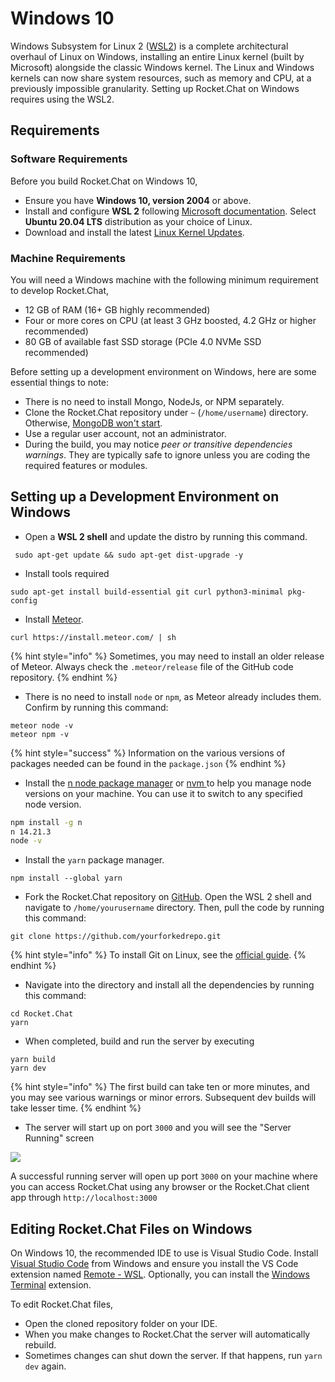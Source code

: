 # Windows 10

Windows Subsystem for Linux 2 ([WSL2](https://docs.microsoft.com/en-us/windows/wsl/wsl2-index)) is a complete architectural overhaul of Linux on Windows, installing an entire Linux kernel (built by Microsoft) alongside the classic Windows kernel. The Linux and Windows kernels can now share system resources, such as memory and CPU, at a previously impossible granularity. Setting up Rocket.Chat on Windows requires using the WSL2.

## Requirements

### Software Requirements

Before you build Rocket.Chat on Windows 10,

* Ensure you have **Windows 10, version 2004** or above.
* Install and configure **WSL 2** following [Microsoft documentation](https://docs.microsoft.com/en-us/windows/wsl/install-win10).  Select **Ubuntu 20.04 LTS** distribution as your choice of Linux.
* Download and install the latest [Linux Kernel Updates](https://docs.microsoft.com/en-us/windows/wsl/wsl2-kernel).

### Machine Requirements

You will need a Windows machine with the following minimum requirement to develop Rocket.Chat,

* 12 GB of RAM (16+ GB highly recommended)
* Four or more cores on CPU (at least 3 GHz boosted, 4.2 GHz or higher recommended)
* 80 GB of available fast SSD storage (PCIe 4.0 NVMe SSD recommended)

Before setting up a development environment on Windows, here are some essential things to note:

* &#x20;There is no need to install Mongo, NodeJs, or NPM separately.
* Clone the Rocket.Chat repository under `~` (`/home/username`) directory. Otherwise, [MongoDB won't start](https://stackoverflow.com/a/39278452).
* Use a regular user account, not an administrator.
* During the build, you may notice _peer or transitive dependencies warnings_. They are typically safe to ignore unless you are coding the required features or modules.

## Setting up a Development Environment on Windows

* Open a **WSL 2 shell** and update the distro by running this command.

```
 sudo apt-get update && sudo apt-get dist-upgrade -y
```

* Install tools required

```
sudo apt-get install build-essential git curl python3-minimal pkg-config
```

* Install [Meteor](https://www.meteor.com/install).

```
curl https://install.meteor.com/ | sh
```

{% hint style="info" %}
Sometimes, you may need to install an older release of Meteor. Always check the `.meteor/release` file of the GitHub code repository.
{% endhint %}

* There is no need to install `node` or `npm`, as Meteor already includes them. Confirm by running this command:

```
meteor node -v
meteor npm -v
```

{% hint style="success" %}
Information on the various versions of packages needed can be found in the `package.json`
{% endhint %}

* Install the [n node package manager](https://www.npmjs.com/package/n) or [nvm ](https://github.com/nvm-sh/nvm)to help you manage node versions on your machine. You can use it to switch to any specified node version.

```bash
npm install -g n
n 14.21.3
node -v
```

* Install the `yarn` package manager.&#x20;

```
npm install --global yarn
```

* Fork the Rocket.Chat repository on [GitHub](https://github.com/RocketChat/Rocket.Chat). Open the WSL 2 shell and navigate to `/home/yourusername`  directory.  Then, pull the code by running this command:

```
git clone https://github.com/yourforkedrepo.git
```

{% hint style="info" %}
To install Git on Linux, see the [official guide](https://git-scm.com/book/en/v2/Getting-Started-Installing-Git).
{% endhint %}

* Navigate into the directory and install all the dependencies by running this command:

```
cd Rocket.Chat
yarn
```

* When completed, build and run the server by executing

```
yarn build
yarn dev
```

{% hint style="info" %}
The first build can take ten or more minutes, and you may see various warnings or minor errors. Subsequent dev builds will take lesser time.
{% endhint %}

* The server will start up on port `3000` and you will see the "Server Running"  screen

![](<../../../.gitbook/assets/image (23).png>)

A successful running server will open up port `3000` on your machine where you can access Rocket.Chat using any browser or the Rocket.Chat client app through `http://localhost:3000`

## Editing Rocket.Chat Files on Windows

On Windows 10, the recommended IDE to use is Visual Studio Code. Install [Visual Studio Code](https://code.visualstudio.com/download) from Windows and ensure you install the VS Code extension named [Remote - WSL](https://marketplace.visualstudio.com/items?itemName=ms-vscode-remote.remote-wsl). Optionally, you can install the [Windows Terminal](https://www.microsoft.com/en-ca/p/windows-terminal-preview/9n0dx20hk701?rtc=1) extension.

To edit Rocket.Chat files,

* Open the cloned repository folder on your IDE.
* When you make changes to Rocket.Chat the server will automatically rebuild.
* Sometimes changes can shut down the server. If that happens, run `yarn dev` again.

